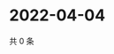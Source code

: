 # 2022-04-04

共 0 条

<!-- BEGIN WEIBO -->
<!-- 最后更新时间 Mon Apr 04 2022 11:33:14 GMT+0800 (China Standard Time) -->

<!-- END WEIBO -->
